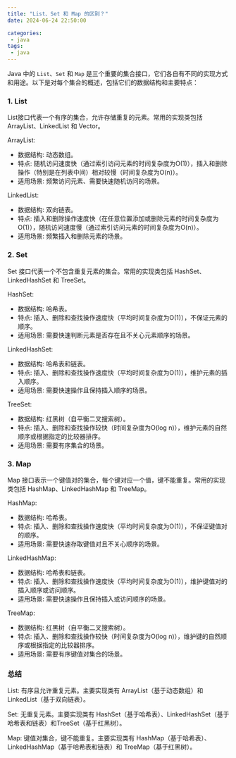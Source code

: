 ```yaml
---
title: "List、Set 和 Map 的区别？"
date: 2024-06-24 22:50:00

categories:
 - java
tags:
 - java
---
```


Java 中的 `List`、`Set` 和 `Map` 是三个重要的集合接口，它们各自有不同的实现方式和用途。以下是对每个集合的概述，包括它们的数据结构和主要特点：

### 1. List

List接口代表一个有序的集合，允许存储重复的元素。常用的实现类包括 ArrayList、LinkedList 和 Vector。

ArrayList:

 - 数据结构: 动态数组。
 - 特点: 随机访问速度快（通过索引访问元素的时间复杂度为O(1)），插入和删除操作（特别是在列表中间）相对较慢（时间复杂度为O(n)）。
 - 适用场景: 频繁访问元素、需要快速随机访问的场景。

LinkedList:

 - 数据结构: 双向链表。
 - 特点: 插入和删除操作速度快（在任意位置添加或删除元素的时间复杂度为O(1)），随机访问速度慢（通过索引访问元素的时间复杂度为O(n)）。
 - 适用场景: 频繁插入和删除元素的场景。

### 2. Set

Set 接口代表一个不包含重复元素的集合。常用的实现类包括 HashSet、LinkedHashSet 和 TreeSet。

HashSet:

 - 数据结构: 哈希表。
 - 特点: 插入、删除和查找操作速度快（平均时间复杂度为O(1)），不保证元素的顺序。
 - 适用场景: 需要快速判断元素是否存在且不关心元素顺序的场景。

LinkedHashSet:

 - 数据结构: 哈希表和链表。
 - 特点: 插入、删除和查找操作速度快（平均时间复杂度为O(1)），维护元素的插入顺序。
 - 适用场景: 需要快速操作且保持插入顺序的场景。

TreeSet:

 - 数据结构: 红黑树（自平衡二叉搜索树）。
 - 特点: 插入、删除和查找操作较快（时间复杂度为O(log n)），维护元素的自然顺序或根据指定的比较器排序。
 - 适用场景: 需要有序集合的场景。

### 3. Map

Map 接口表示一个键值对的集合，每个键对应一个值，键不能重复。常用的实现类包括 HashMap、LinkedHashMap 和 TreeMap。

HashMap:

 - 数据结构: 哈希表。
 - 特点: 插入、删除和查找操作速度快（平均时间复杂度为O(1)），不保证键值对的顺序。
 - 适用场景: 需要快速存取键值对且不关心顺序的场景。

LinkedHashMap:

 - 数据结构: 哈希表和链表。
 - 特点: 插入、删除和查找操作速度快（平均时间复杂度为O(1)），维护键值对的插入顺序或访问顺序。
 - 适用场景: 需要快速操作且保持插入或访问顺序的场景。

TreeMap:

 - 数据结构: 红黑树（自平衡二叉搜索树）。
 - 特点: 插入、删除和查找操作较快（时间复杂度为O(log n)），维护键的自然顺序或根据指定的比较器排序。
 - 适用场景: 需要有序键值对集合的场景。

### 总结

List: 有序且允许重复元素。主要实现类有 ArrayList（基于动态数组）和 LinkedList（基于双向链表）。

Set: 无重复元素。主要实现类有 HashSet（基于哈希表）、LinkedHashSet（基于哈希表和链表）和TreeSet（基于红黑树）。

Map: 键值对集合，键不能重复。主要实现类有 HashMap（基于哈希表）、LinkedHashMap（基于哈希表和链表）和 TreeMap（基于红黑树）。